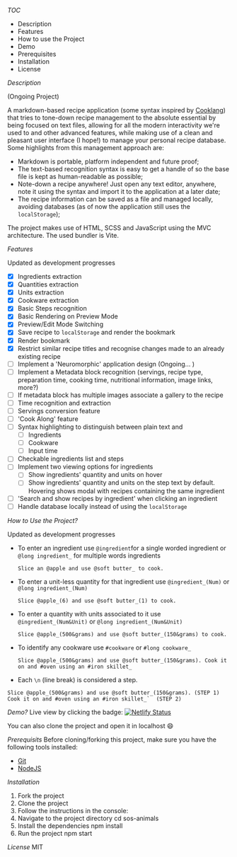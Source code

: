 *TOC*
- Description
- Features
- How to use the Project
- Demo
- Prerequisites
- Installation
- License

*Description* 

(Ongoing Project)

 A markdown-based recipe application (some syntax inspired by [Cooklang](https://github.com/cooklang/cooklang-ts)) that tries to tone-down recipe management to the absolute essential by being focused on text files, allowing for all the modern interactivity we're used to and other advanced features, while making use of a clean and pleasant user interface (I hope!) to manage your personal recipe database. 
 Some highlights from this management approach are:
 - Markdown is portable,  platform independent and future proof;
 - The text-based recognition syntax is easy to get a handle of so the base file is kept as human-readable as possible;
 - Note-down a recipe anywhere! Just open any text editor, anywhere, note it using the syntax and import it to the application at a later date;
 - The recipe information can be saved as a file and managed locally, avoiding databases (as of now the application still uses the `localStorage`);

The project makes use of HTML, SCSS and JavaScript using the MVC architecture. The used bundler is Vite.

*Features*

Updated as development progresses

- [x] Ingredients extraction
- [x] Quantities extraction
- [x] Units extraction
- [x] Cookware extraction
- [x] Basic Steps recognition
- [x] Basic Rendering on Preview Mode
- [x] Preview/Edit Mode Switching
- [x] Save recipe to `localStorage` and render the bookmark
- [x] Render bookmark
- [x] Restrict similar recipe titles and recognise changes made to an already existing recipe
- [ ] Implement a 'Neuromorphic' application design (Ongoing... )
- [ ] Implement a Metadata block recognition (servings, recipe type, preparation time, cooking time, nutritional information, image links, more?)
- [ ] If metadata block has multiple images associate a gallery to the recipe
- [ ] Time recognition and extraction
- [ ] Servings conversion feature
- [ ] 'Cook Along' feature
- [ ] Syntax highlighting to distinguish between plain text and
	- [ ] Ingredients
	- [ ] Cookware
	- [ ] Input time
- [ ] Checkable ingredients list and steps
- [ ] Implement two viewing options for ingredients
	- [ ] Show ingredients' quantity and units on hover
	- [ ] Show ingredients' quantity and units on the step text by default. Hovering shows modal with recipes containing the same ingredient
- [ ] 'Search and show recipes by ingredient' when clicking an ingredient
- [ ] Handle database locally instead of using the `localStorage`

*How to Use the Project?*

Updated as development progresses

- To enter an ingredient use `@ingredient`for a single worded ingredient or `@long ingredient_` for multiple words ingredients

	`Slice an @apple and use @soft butter_ to cook.` 
	
- To enter a unit-less quantity for that ingredient use `@ingredient_(Num)` or `@long ingredient_(Num)`


	`Slice @apple_(6) and use @soft butter_(1) to cook.` 

- To enter a quantity with units associated to it use `@ingredient_(Num&Unit)` or `@long ingredient_(Num&Unit)`

	`Slice @apple_(500&grams) and use @soft butter_(150&grams) to cook.` 

- To identify any cookware use `#cookware` or `#long cookware_`

	`Slice @apple_(500&grams) and use @soft butter_(150&grams). Cook it on and #oven using an #iron skillet_` 

- Each `\n` (line break) is considered a step.

```
Slice @apple_(500&grams) and use @soft butter_(150&grams). (STEP 1)
Cook it on and #oven using an #iron skillet_`  (STEP 2)
```

*Demo?*
Live view by clicking the badge: [![Netlify Status](https://api.netlify.com/api/v1/badges/f9a7f8d3-58ca-44ed-a038-ae8d2efd31a5/deploy-status)](https://sos-animal.netlify.app/)

You can also clone the project and open it in localhost 😄

*Prerequisits*
Before cloning/forking this project, make sure you have the following tools installed:
- [Git](https://git-scm.com/downloads)
- [NodeJS](https://nodejs.org/en/download/)

*Installation*

1.  Fork the project
2.  Clone the project
3.  Follow the instructions in the console:
4.  Navigate to the project directory cd sos-animals
5.  Install the dependencies npm install
6.  Run the project npm start

*License*
MIT